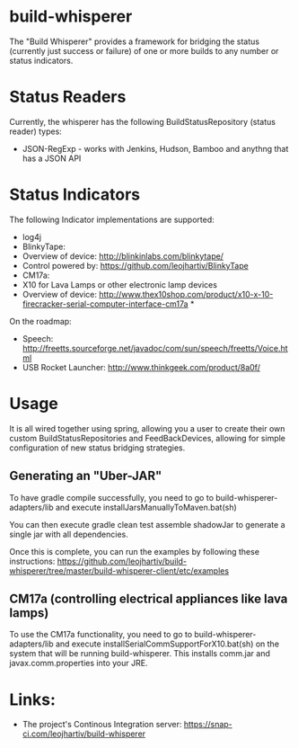 # build-whisperer

The "Build Whisperer" provides a framework for bridging the status (currently just success or failure) of one or more builds to any number or status indicators.

# Status Readers
Currently, the whisperer has the following BuildStatusRepository (status reader) types:
* JSON-RegExp - works with Jenkins, Hudson, Bamboo and anythng that has a JSON API

# Status Indicators
The following Indicator implementations are supported:
* log4j 
* BlinkyTape: 
 * Overview of device: http://blinkinlabs.com/blinkytape/
 * Control powered by: https://github.com/leojhartiv/BlinkyTape
* CM17a:
 * X10 for Lava Lamps or other electronic lamp devices
 * Overview of device: http://www.thex10shop.com/product/x10-x-10-firecracker-serial-computer-interface-cm17a * 

On the roadmap:
* Speech: http://freetts.sourceforge.net/javadoc/com/sun/speech/freetts/Voice.html
* USB Rocket Launcher: http://www.thinkgeek.com/product/8a0f/

# Usage
It is all wired together using spring, allowing you a user to create their own custom BuildStatusRepositories and FeedBackDevices, allowing for simple configuration of new status bridging strategies.

## Generating an "Uber-JAR"

To have gradle compile successfully, you need to go to build-whisperer-adapters/lib and execute installJarsManuallyToMaven.bat(sh)

You can then execute gradle clean test assemble shadowJar to generate a single jar with all dependencies.

Once this is complete, you can run the examples by following these instructions:
https://github.com/leojhartiv/build-whisperer/tree/master/build-whisperer-client/etc/examples

## CM17a (controlling electrical appliances like lava lamps)
To use the CM17a functionality, you need to go to build-whisperer-adapters/lib and execute installSerialCommSupportForX10.bat(sh) on the system that will be running build-whisperer.  This installs comm.jar and javax.comm.properties into your JRE.

# Links:
* The project's Continous Integration server: https://snap-ci.com/leojhartiv/build-whisperer
